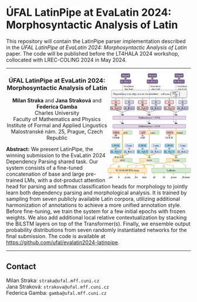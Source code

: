 # ÚFAL LatinPipe at EvaLatin 2024: Morphosyntactic Analysis of Latin

This repository will contain the LatinPipe parser implementation described in
the _ÚFAL LatinPipe at EvaLatin 2024: Morphosyntactic Analysis of Latin_ paper.
The code will be published before the LT4HALA 2024 workshop, collocated with LREC-COLING 2024 in May 2024.

---

<img src="figures/LatinPipe.svg" alt="LatinPipe Architecture" align="right" style="width: 45%">

<h3 align="center">ÚFAL LatinPipe at EvaLatin 2024: Morphosyntactic Analysis of Latin</h3>

<p align="center">
  <b>Milan Straka</b> and <b>Jana Straková</b> and <b>Federica Gamba</b><br>
  Charles University<br>
  Faculty of Mathematics and Physics<br>
  Institute of Formal and Applied Lingustics<br>
  Malostranské nám. 25, Prague, Czech Republic
</p>

**Abstract:** We present LatinPipe, the winning submission to the EvaLatin 2024
Dependency Parsing shared task. Our system consists of a fine-tuned
concatenation of base and large pre-trained LMs, with a dot-product attention
head for parsing and softmax classification heads for morphology to jointly
learn both dependency parsing and morphological analysis. It is trained by
sampling from seven publicly available Latin corpora, utilizing additional
harmonization of annotations to achieve a more unified annotation style. Before
fine-tuning, we train the system for a few initial epochs with frozen weights.
We also add additional local relative contextualization by stacking the BiLSTM
layers on top of the Transformer(s). Finally, we ensemble output probability
distributions from seven randomly instantiated networks for the final
submission. The code is available at <a href="https://github.com/ufal/evalatin2024-latinpipe">https://github.com/ufal/evalatin2024-latinpipe</a>.<br clear="both">

---

## Contact

Milan Straka: ``straka@ufal.mff.cuni.cz``\
Jana Straková: ``strakova@ufal.mff.cuni.cz``\
Federica Gamba: ``gamba@ufal.mff.cuni.cz``
